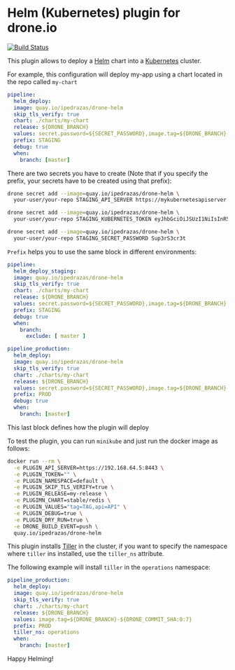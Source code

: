 # Helm (Kubernetes) plugin for drone.io

[![Build Status](https://drone.sohohousedigital.com/api/badges/ipedrazas/drone-helm/status.svg)](https://drone.sohohousedigital.com/ipedrazas/drone-helm)

This plugin allows to deploy a [Helm](https://github.com/kubernetes/helm) chart into a [Kubernetes](https://github.com/kubernetes/kubernetes) cluster.

For example, this configuration will deploy my-app using a chart located in the repo called `my-chart`

```YAML
pipeline:
  helm_deploy:
  image: quay.io/ipedrazas/drone-helm
  skip_tls_verify: true
  chart: ./charts/my-chart
  release: ${DRONE_BRANCH}
  values: secret.password=${SECRET_PASSWORD},image.tag=${DRONE_BRANCH}-${DRONE_COMMIT_SHA:0:7}
  prefix: STAGING
  debug: true
  when:
    branch: [master]
```

There are two secrets you have to create (Note that if you specify the prefix, your secrets have to be created using that prefix):

```Bash
drone secret add --image=quay.io/ipedrazas/drone-helm \
  your-user/your-repo STAGING_API_SERVER https://mykubernetesapiserver

drone secret add --image=quay.io/ipedrazas/drone-helm \
  your-user/your-repo STAGING_KUBERNETES_TOKEN eyJhbGciOiJSUzI1NiIsInR5cCI6IkpXVCJ9.eyJpc3MiOiJrdWJ...

drone secret add --image=quay.io/ipedrazas/drone-helm \
  your-user/your-repo STAGING_SECRET_PASSWORD Sup3rS3cr3t
```

`Prefix` helps you to use the same block in different environments:
```YAML
pipeline:
  helm_deploy_staging:
  image: quay.io/ipedrazas/drone-helm
  skip_tls_verify: true
  chart: ./charts/my-chart
  release: ${DRONE_BRANCH}
  values: secret.password=${SECRET_PASSWORD},image.tag=${DRONE_BRANCH}-${DRONE_COMMIT_SHA:0:7}
  prefix: STAGING
  debug: true
  when:
    branch:
      exclude: [ master ]

pipeline_production:
  helm_deploy:
  image: quay.io/ipedrazas/drone-helm
  skip_tls_verify: true
  chart: ./charts/my-chart
  release: ${DRONE_BRANCH}
  values: secret.password=${SECRET_PASSWORD},image.tag=${DRONE_BRANCH}-${DRONE_COMMIT_SHA:0:7}
  prefix: PROD
  debug: true
  when:
    branch: [master]
```

This last block defines how the plugin will deploy


To test the plugin, you can run `minikube` and just run the docker image as follows:
```Bash
docker run --rm \
  -e PLUGIN_API_SERVER=https://192.168.64.5:8443 \
  -e PLUGIN_TOKEN="" \
  -e PLUGIN_NAMESPACE=default \
  -e PLUGIN_SKIP_TLS_VERIFY=true \
  -e PLUGIN_RELEASE=my-release \
  -e PLUGIMN_CHART=stable/redis \
  -e PLUGIN_VALUES="tag=TAG,api=API" \
  -e PLUGIN_DEBUG=true \
  -e PLUGIN_DRY_RUN=true \
  -e DRONE_BUILD_EVENT=push \
  quay.io/ipedrazas/drone-helm
```

This plugin installs [Tiller](https://github.com/kubernetes/helm/blob/master/docs/architecture.md) in the cluster, if you want to specify the namespace where `tiller` ins installed, use the `tiller_ns` attribute.

The following example will install `tiller` in the `operations` namespace:
```YAML
pipeline_production:
  helm_deploy:
  image: quay.io/ipedrazas/drone-helm
  skip_tls_verify: true
  chart: ./charts/my-chart
  release: ${DRONE_BRANCH}
  values: image.tag=${DRONE_BRANCH}-${DRONE_COMMIT_SHA:0:7}
  prefix: PROD
  tiller_ns: operations
  when:
    branch: [master]
```
Happy Helming!
